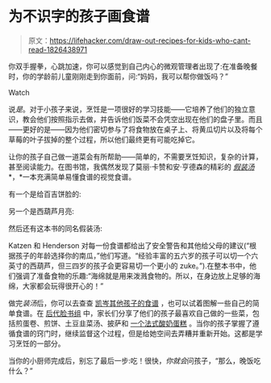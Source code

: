 # 为不识字的孩子画食谱

> 原文：<https://lifehacker.com/draw-out-recipes-for-kids-who-cant-read-1826438971>

你双手握拳，心跳加速，你可以感觉到自己内心的微观管理者出现了:在准备晚餐时，你的学龄前儿童刚刚走到你面前，问:“妈妈，我可以帮你做饭吗？”

Watch

说*是*。对于小孩子来说，烹饪是一项很好的学习技能——它培养了他们的独立意识，教会他们按照指示去做，并告诉他们饭菜不会凭空出现在他们的盘子里。而且——更好的是——因为他们密切参与了将食物放在桌子上、将黄瓜切片以及将每个草莓的叶子拔掉的整个过程，所以他们最终更有可能吃掉它。

让你的孩子自己做一道菜会有所帮助——简单的，不需要烹饪知识，复杂的计算，甚至阅读能力。在图书馆，我偶然发现了莫丽·卡赞和安·亨德森的精彩的 [*假装汤*](https://www.amazon.com/Pretend-Soup-Other-Real-Recipes/dp/1883672066?asc_campaign=InlineText&asc_refurl=https://lifehacker.com/draw-out-recipes-for-kids-who-cant-read-1826438971&asc_source=&tag=kinjalifehackerlink-20) *，*一本充满简单易懂食谱的视觉食谱。

有一个是给百吉饼脸的:

另一个是西葫芦月亮:

然后还有这本书的同名假装汤:

Katzen 和 Henderson 对每一份食谱都给出了安全警告和其他给父母的建议(“根据孩子的年龄选择你的南瓜，”他们写道。“经验丰富的五六岁的孩子可以切一个六英寸的西葫芦，但三四岁的孩子会更容易切一个更小的 zuke。”).在整本书中，他们强调了准备食物的乐趣:“海绵就是用来泼溅食物的。所以，在身边放上足够的海绵，大家都会玩得很开心的！”

做完*装汤*后，你可以去查查 [凯岑其他孩子的食谱](http://www.molliekatzen.com/kids.php) ，也可以试着图解一些自己的简单食谱。在 [后代脸书组](https://www.facebook.com/groups/2018785615043946/) 中，家长们分享了他们的孩子最喜欢自己做的一些菜，包括煎蛋卷、煎饼、土豆韭菜汤、披萨和 [一个法式酸奶蛋糕](http://orangette.net/2004/08/slow-roasting/) 。当你的孩子掌握了遵循食谱的窍门时，继续监督这个过程，但是给她空间去弄糟并重新开始。这都是学习烹饪的一部分。

当你的小厨师完成后，别忘了最后一步:吃！很快，*你就会*问孩子，“那么，晚饭吃什么？”